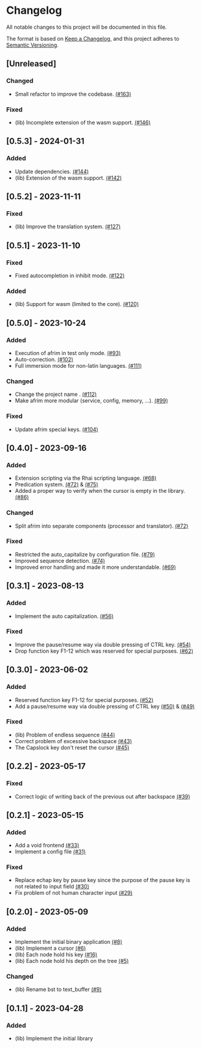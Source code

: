 # Changelog

All notable changes to this project will be documented in this file.

The format is based on [Keep a Changelog](https://keepachangelog.com/en/1.1.0),
and this project adheres to [Semantic Versioning](https://semver.org/spec/v2.0.0.html).

## [Unreleased]

### Changed
- Small refactor to improve the codebase. [(#163)](https://github.com/pythonbrad/afrim/pull/163)

### Fixed
- (lib) Incomplete extension of the wasm support. [(#146)](https://github.com/pythonbrad/afrim/pull/146)

## [0.5.3] - 2024-01-31

### Added
- Update dependencies. [(#144)](https://github.com/pythonbrad/afrim/pull/144)
- (lib) Extension of the wasm support. [(#142)](https://github.com/pythonbrad/afrim/pull/142)

## [0.5.2] - 2023-11-11

### Fixed
- (lib) Improve the translation system. [(#127)](https://github.com/pythonbrad/afrim/pull/127)

## [0.5.1] - 2023-11-10

### Fixed
- Fixed autocompletion in inhibit mode. [(#122)](https://github.com/pythonbrad/afrim/pull/122)

### Added
- (lib) Support for wasm (limited to the core). [(#120)](https://github.com/pythonbrad/afrim/pull/120)

## [0.5.0] - 2023-10-24

### Added
- Execution of afrim in test only mode. [(#93)](https://github.com/pythonbrad/afrim/pull/93)
- Auto-correction. [(#102)](https://github.com/pythonbrad/afrim/pull/102)
- Full immersion mode for non-latin languages. [(#111)](https://github.com/pythonbrad/afrim/pull/111)

### Changed
- Change the project name . [(#112)](https://github.com/pythonbrad/afrim/pull/112)
- Make afrim more modular (service, config, memory, ...). [(#99)](https://github.com/pythonbrad/afrim/pull/99)

### Fixed
- Update afrim special keys. [(#104)](https://github.com/pythonbrad/afrim/pull/104)

## [0.4.0] - 2023-09-16

### Added
- Extension scripting via the Rhai scripting language. [(#68)](https://github.com/pythonbrad/afrim/pull/68)
- Predication system. [(#72)](https://github.com/pythonbrad/afrim/pull/72) & [(#75)](https://github.com/pythonbrad/afrim/pull/75)
- Added a proper way to verify when the cursor is empty in the library. [(#86)](https://github.com/pythonbrad/afrim/pull/86)

### Changed
- Split afrim into separate components (processor and translator). [(#72)](https://github.com/pythonbrad/afrim/pull/72)

### Fixed
- Restricted the auto_capitalize by configuration file. [(#79)](https://github.com/pythonbrad/afrim/pull/79)
- Improved sequence detection. [(#74)](https://github.com/pythonbrad/afrim/pull/74)
- Improved error handling and made it more understandable. [(#69)](https://github.com/pythonbrad/afrim/pull/69)

## [0.3.1] - 2023-08-13

### Added
- Implement the auto capitalization. [(#56)](https://github.com/pythonbrad/afrim/pull/56)

### Fixed
- Improve the pause/resume way via double pressing of CTRL key. [(#54)](https://github.com/pythonbrad/afrim/pull/54)
- Drop function key F1-12 which was reserved for special purposes. [(#62)](https://github.com/pythonbrad/afrim/pull/62)

## [0.3.0] - 2023-06-02

### Added
- Reserved function key F1-12 for special purposes. [(#52)](https://github.com/pythonbrad/afrim/pull/52)
- Add a pause/resume way via double pressing of CTRL key [(#50)](https://github.com/pythonbrad/afrim/pull/50) & [(#49)](https://github.com/pythonbrad/afrim/pull/49)

### Fixed
- (lib) Problem of endless sequence  [(#44)](https://github.com/pythonbrad/afrim/pull/44)
- Correct problem of excessive backspace [(#43)](https://github.com/pythonbrad/afrim/pull/43)
- The Capslock key don't reset the cursor [(#45)](https://github.com/pythonbrad/afrim/pull/45)

## [0.2.2] - 2023-05-17

### Fixed

- Correct logic of writing back of the previous out after backspace [(#39)](https://github.com/pythonbrad/afrim/pull/39)

## [0.2.1] - 2023-05-15

### Added

- Add a void frontend [(#33)](https://github.com/pythonbrad/afrim/pull/33)
- Implement a config file [(#31)](https://github.com/pythonbrad/afrim/pull/31)

### Fixed

- Replace echap key by pause key since the purpose of the pause key is not related to input field [(#30)](https://github.com/pythonbrad/afrim/pull/30)
- Fix problem of not human character input [(#29)](https://github.com/pythonbrad/afrim/pull/29)

## [0.2.0] - 2023-05-09

### Added

- Implement the initial binary application [(#8)](https://github.com/pythonbrad/afrim/pull/8)
- (lib) Implement a cursor [(#6)](https://github.com/pythonbrad/afrim/pull/6)
- (lib) Each node hold his key [(#16)](https://github.com/pythonbrad/afrim/pull/16)
- (lib) Each node hold his depth on the tree [(#5)](https://github.com/pythonbrad/afrim/pull/5)

### Changed

- (lib) Rename bst to text_buffer [(#9)](https://github.com/pythonbrad/afrim/pull/9)

## [0.1.1] - 2023-04-28

### Added

- (lib) Implement the initial library
